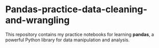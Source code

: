 # Pandas-practice-data-cleaning-and-wrangling
This repository contains my practice notebooks for learning **pandas**, a powerful Python library for data manipulation and analysis.
